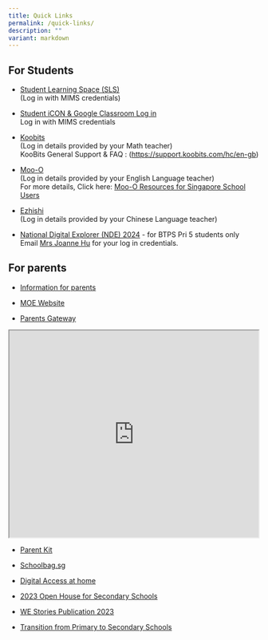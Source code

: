 ```yaml
---
title: Quick Links
permalink: /quick-links/
description: ""
variant: markdown
---
```

## For Students

* [Student Learning Space (SLS)](https://learning.moe.edu.sg/) <br>
(Log in with MIMS credentials)

* [Student iCON &amp; Google Classroom Log in](https://workspace.google.com/dashboard) <br>
Log in with MIMS credentials

* [Koobits](https://member.koobits.com/) <br>(Log in details provided by your Math teacher)<br>
KooBits General Support &amp; FAQ : (https://support.koobits.com/hc/en-gb)

* [Moo-O](https://plus.moo-o.com/accounts/login) <br>(Log in details provided by your English Language teacher)<br>
For more details, Click here: [Moo-O Resources for Singapore School Users](https://plus.moo-o.com/sgschools)

* [Ezhishi](https://www.ezhishi.net/Contents/) <br>(Log in details provided by your Chinese Language teacher)

* [National Digital Explorer (NDE) 2024](https://learn.icdlasia.org/) - for BTPS Pri 5 students only  
Email [Mrs Joanne Hu](mailto:lim_xue_mei_joanne@moe.edu.sg) for your log in credentials.

## For parents
* [Information for parents ](/info-for-parents/information-for-parents)

* [MOE Website](https://www.moe.gov.sg/primary/)

* [Parents Gateway](/files/Annex%20B.pdf)<br>
<iframe src="https://www.youtube.com/embed/29H_d-l5H0s" height="415" width="500">
</iframe>

* [Parent Kit](https://www.moe.gov.sg/parentkit/)

* [Schoolbag.sg](https://www.schoolbag.edu.sg/)

* [Digital Access at home](
https://www.imda.gov.sg/how-we-can-help/digital-access-at-home/)

* [2023 Open House for Secondary Schools](https://www.schoolbag.edu.sg/story/open-house-for-secondary-schools-2023)
 
* [WE Stories Publication 2023](https://online.fliphtml5.com/obrr/qkde/#p=1)


* [Transition from Primary to Secondary Schools](https://www.moe.gov.sg/secondary/transition-to-secondary)
